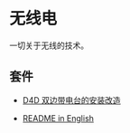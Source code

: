 # 无线电
一切关于无线的技术。
## 套件
- [D4D 双边带电台的安装改造](https://github.com/va3sfa/radio/blob/D4D/articles/D4D.md)

- [README in English](https://github.com/va3sfa/radio/blob/D4D/README-ENGLISH.md)